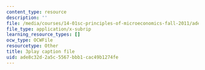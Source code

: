 ```yaml
---
content_type: resource
description: ''
file: /media/courses/14-01sc-principles-of-microeconomics-fall-2011/ade8c32d2a5c5567bbb1cac49b1274fe_FWkzErtrlIw.vtt
file_type: application/x-subrip
learning_resource_types: []
ocw_type: OCWFile
resourcetype: Other
title: 3play caption file
uid: ade8c32d-2a5c-5567-bbb1-cac49b1274fe
---
```

